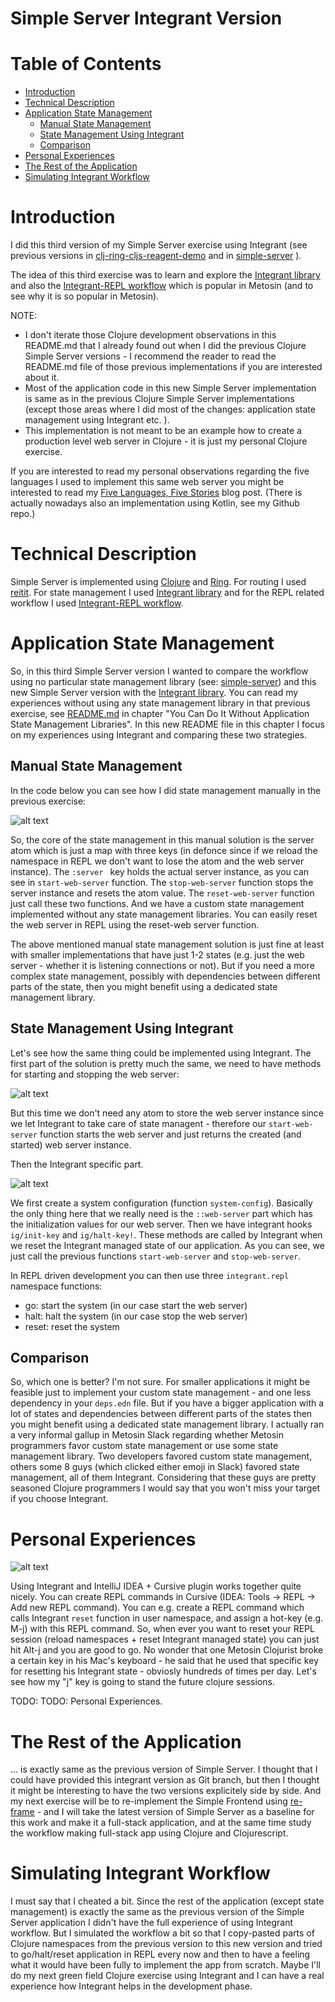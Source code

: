 # Simple Server Integrant Version  <!-- omit in toc -->


# Table of Contents  <!-- omit in toc -->
- [Introduction](#introduction)
- [Technical Description](#technical-description)
- [Application State Management](#application-state-management)
  - [Manual State Management](#manual-state-management)
  - [State Management Using Integrant](#state-management-using-integrant)
  - [Comparison](#comparison)
- [Personal Experiences](#personal-experiences)
- [The Rest of the Application](#the-rest-of-the-application)
- [Simulating Integrant Workflow](#simulating-integrant-workflow)


# Introduction

I did this third version of my Simple Server exercise using Integrant (see previous versions in [clj-ring-cljs-reagent-demo](../../clj-ring-cljs-reagent-demo) and in [simple-server](../simple-server) ).

The idea of this third exercise was to learn and explore the [Integrant library](https://github.com/weavejester/integrant) and also the [Integrant-REPL workflow](https://github.com/weavejester/integrant-repl) which is popular in Metosin (and to see why it is so popular in Metosin).

NOTE:

- I don't iterate those Clojure development observations in this README.md that I already found out when I did the previous Clojure Simple Server versions - I recommend the reader to read the README.md file of those previous implementations if you are interested about it.
- Most of the application code in this new Simple Server implementation is same as in the previous Clojure Simple Server implementations (except those areas where I did most of the changes: application state management using Integrant etc. ).
- This implementation is not meant to be an example how to create a production level web server in Clojure - it is just my personal Clojure exercise.

If you are interested to read my personal observations regarding the five languages I used to implement this same web server you might be interested to read my [Five Languages, Five Stories](https://medium.com/@kari.marttila/five-languages-five-stories-1afd7b0b583f) blog post. (There is actually nowadays also an implementation using Kotlin, see my Github repo.)


# Technical Description

Simple Server is implemented using [Clojure](https://clojure.org/) and [Ring](https://github.com/ring-clojure). For routing I used [reitit](https://github.com/metosin/reitit). For state management I used [Integrant library](https://github.com/weavejester/integrant) and for the REPL related workflow I used [Integrant-REPL workflow](https://github.com/weavejester/integrant-repl).


# Application State Management

So, in this third Simple Server version I wanted to compare the workflow using no particular state management library (see: [simple-server](../simple-server)) and this new Simple Server version with the [Integrant library](https://github.com/weavejester/integrant). You can read my experiences without using any state management library in that previous exercise, see [README.md](../simple-server/README.md) in chapter "You Can Do It Without Application State Management Libraries". In this new README file in this chapter I focus on my experiences using Integrant and comparing these two strategies.

## Manual State Management

In the code below you can see how I did state management manually in the previous exercise:

![alt text](doc/manual_state.png)

So, the core of the state management in this manual solution is the server atom which is just a map with three keys (in defonce since if we reload the namespace in REPL we don't want to lose the atom and the web server instance). The ```:server ``` key holds the actual server instance, as you can see in ```start-web-server``` function. The ```stop-web-server``` function stops the server instance and resets the atom value. The ```reset-web-server``` function just call these two functions. And we have a custom state management implemented without any state management libraries. You can easily reset the web server in REPL using the reset-web server function.

The above mentioned manual state management solution is just fine at least with smaller implementations that have just 1-2 states (e.g. just the web server - whether it is listening connections or not). But if you need a more complex state management, possibly with dependencies between different parts of the state, then you might benefit using a dedicated state management library.

## State Management Using Integrant

Let's see how the same thing could be implemented using Integrant. The first part of the solution is pretty much the same, we need to have methods for starting and stopping the web server:

![alt text](doc/integrant_state.png)

But this time we don't need any atom to store the web server instance since we let Integrant to take care of state managent - therefore our ```start-web-server``` function starts the web server and just returns the created (and started) web server instance.

Then the Integrant specific part.

![alt text](doc/integrant_config.png)

We first create a system configuration (function ```system-config```). Basically the only thing here that we really need is the ```::web-server``` part which has the initialization values for our web server. Then we have integrant hooks ```ig/init-key``` and ```ig/halt-key!```. These methods are called by Integrant when we reset the Integrant managed state of our application. As you can see, we just call the previous functions ```start-web-server``` and ```stop-web-server```.

In REPL driven development you can then use three ```integrant.repl``` namespace functions: 

- go: start the system (in our case start the web server)
- halt: halt the system (in our case stop the web server)
- reset: reset the system

## Comparison

So, which one is better? I'm not sure. For smaller applications it might be feasible just to implement your custom state management - and one less dependency in your ```deps.edn``` file. But if you have a bigger application with a lot of states and dependencies between different parts of the states then you might benefit using a dedicated state management library. I actually ran a very informal gallup in Metosin Slack regarding whether Metosin programmers favor custom state management or use some state management library. Two developers favored custom state management, others some 8 guys (which clicked either emoji in Slack) favored state management, all of them Integrant. Considering that these guys are pretty seasoned Clojure programmers I would say that you won't miss your target if you choose Integrant.

# Personal Experiences

![alt text](doc/cursive_keymap.png)

Using Integrant and IntelliJ IDEA + Cursive plugin works together quite nicely. You can create REPL commands in Cursive (IDEA: Tools -> REPL -> Add new REPL command). You can e.g. create a REPL command which calls Integrant ```reset``` function in user namespace, and assign a hot-key (e.g. M-j) with this REPL command. So, when ever you want to reset your REPL session (reload namespaces + reset Integrant managed state) you can just hit Alt-j and you are good to go. No wonder that one Metosin Clojurist broke a certain key in his Mac's keyboard - he said that he used that specific key for resetting his Integrant state - obviosly hundreds of times per day. Let's see how my "j" key is going to stand the future clojure sessions.



TODO: TODO: Personal Experiences.


# The Rest of the Application

... is exactly same as the previous version of Simple Server. I thought that I could have provided this integrant version as Git branch, but then I thought it might be interesting to have the two versions explicitely side by side. And my next exercise will be to re-implement the Simple Frontend using [re-frame](https://github.com/day8/re-frame) - and I will take the latest version of Simple Server as a baseline for this work and make it a full-stack application, and at the same time study the workflow making full-stack app using Clojure and Clojurescript.

# Simulating Integrant Workflow

I must say that I cheated a bit. Since the rest of the application (except state management) is exactly the same as the previous version of the Simple Server application I didn't have the full experience of using Integrant workflow. But I simulated the workflow a bit so that I copy-pasted parts of Clojure namespaces from the previous version to this new version and tried to go/halt/reset application in REPL every now and then to have a feeling what it would have been fully to implement the app from scratch. Maybe I'll do my next green field Clojure exercise using Integrant and I can have a real experience how Integrant helps in the development phase.


